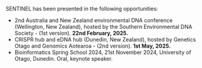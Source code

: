 SENTINEL has been presented in the following opportunities:

* 2nd Australia and New Zealand environmental DNA conference (Wellington, New Zealand), hosted by the Southern Environmental DNA Society - (1st version). **22nd February, 2025.**
* CRISPR hub and eDNA hub (Dunedin, New Zealand), hosted by Genetics Otago and Genomics Aotearoa - (2nd version). **1st May, 2025.**
* Bioinformatics Spring School 2024, 21st November 2024, University of Otago, Dunedin. Oral, keynote speaker.

